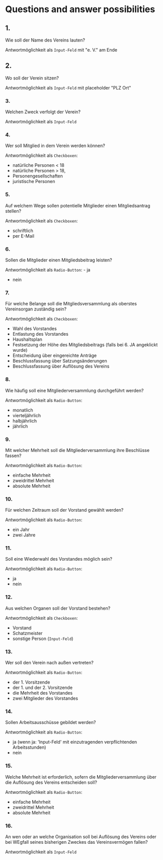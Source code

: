 # Questions and answer possibilities

## 1.

Wie soll der Name des Vereins lauten?

Antwortmöglichkeit als `Input-Feld` mit "e. V." am Ende

## 2.

Wo soll der Verein sitzen?

Antwortmöglichkeit als `Input-Feld` mit placeholder "PLZ Ort"

### 3.

Welchen Zweck verfolgt der Verein?

Antwortmöglichkeit als `Input-Feld`

### 4.

Wer soll Mitglied in dem Verein werden können?

Antwortmöglichkeit als `Checkboxen`:

- natürliche Personen < 18
- natürliche Personen > 18,
- Personengesellschaften
- juristische Personen

### 5.

Auf welchem Wege sollen potentielle Mitglieder einen Mitgliedsantrag stellen?

Antwortmöglichkeit als `Checkboxen`:

- schriftlich
- per E-Mail

### 6.

Sollen die Mitglieder einen Mitgliedsbeitrag leisten?

Antwortmöglichkeit als `Radio-Button`: - ja

- nein

### 7.

Für welche Belange soll die Mitgliedsversammlung als oberstes Vereinsorgan zuständig sein?

Antwortmöglichkeit als `Checkboxen`:

- Wahl des Vorstandes
- Entlastung des Vorstandes
- Haushaltsplan
- Festsetzung der Höhe des Mitgliedsbeitrags (falls bei 6. JA angeklickt wurde)
- Entscheidung über eingereichte Anträge
- Beschlussfassung über Satzungsänderungen
- Beschlussfassung über Auflösung des Vereins

### 8.

Wie häufig soll eine Mitgliederversammlung durchgeführt werden?

Antwortmöglichkeit als `Radio-Button`:

- monatlich
- vierteljährlich
- halbjährlich
- jährlich

### 9.

Mit welcher Mehrheit soll die Mitgliederversammlung ihre Beschlüsse fassen?

Antwortmöglichkeit als `Radio-Button`:

- einfache Mehrheit
- zweidrittel Mehrheit
- absolute Mehrheit

### 10.

Für welchen Zeitraum soll der Vorstand gewählt werden?

Antwortmöglichkeit als `Radio-Button`:

- ein Jahr
- zwei Jahre

### 11.

Soll eine Wiederwahl des Vorstandes möglich sein?

Antwortmöglichkeit als `Radio-Button`:

- ja
- nein

### 12.

Aus welchen Organen soll der Vorstand bestehen?

Antwortmöglichkeit als `Checkboxen`:

- Vorstand
- Schatzmeister
- sonstige Person (`Input-Feld`)

### 13.

Wer soll den Verein nach außen vertreten?

Antwortmöglichkeit als `Radio-Button`:

- der 1. Vorsitzende
- der 1. und der 2. Vorsitzende
- die Mehrheit des Vorstandes
- zwei Mitglieder des Vorstandes

### 14.

Sollen Arbeitsausschüsse gebildet werden?

Antwortmöglichkeit als `Radio-Button`:

- ja (wenn ja: 'Input-Feld' mit einzutragenden verpflichtenden Arbeitsstunden)
- nein

### 15.

Welche Mehrheit ist erforderlich, sofern die Mitgliederversammlung über die Auflösung des Vereins entscheiden soll?

Antwortmöglichkeit als `Radio-Button`:

- einfache Mehrheit
- zweidrittel Mehrheit
- absolute Mehrheit

### 16.

An wen oder an welche Organisation soll bei Auflösung des Vereins oder bei WEgfall seines bisherigen Zweckes das Vereinsvermögen fallen?

Antwortmöglichkeit als `Input-Feld`

